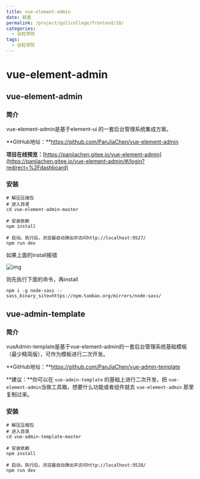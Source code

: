 ```yaml
---
title: vue-element-admin
date: 弑君
permalink: /project/gulicollege/frontend/10/
categories:
  - 谷粒学院
tags:
  - 谷粒学院
---
```


# vue-element-admin

## vue-element-admin

### 简介

vue-element-admin是基于element-ui 的一套后台管理系统集成方案。

**GitHub地址：**https://github.com/PanJiaChen/vue-element-admin

**项目在线预览：**[https://panjiachen.gitee.io/vue-element-admin](https://panjiachen.gitee.io/vue-element-admin/#/login?redirect=%2Fdashboard)

### 安装

```
# 解压压缩包
# 进入目录
cd vue-element-admin-master

# 安装依赖
npm install

# 启动。执行后，浏览器自动弹出并访问http://localhost:9527/
npm run dev
```

如果上面的install报错

![img](https://cdn.staticaly.com/gh/jinmunan/imgs@master/project/gulicollege/28f79b89-2855-47e5-be68-03d18d247e74.jpg)

则先执行下面的命令，再install

```
npm i -g node-sass --sass_binary_site=https://npm.taobao.org/mirrors/node-sass/
```

## vue-admin-template

### 简介

vueAdmin-template是基于vue-element-admin的一套后台管理系统基础模板（最少精简版），可作为模板进行二次开发。

**GitHub地址：**https://github.com/PanJiaChen/vue-admin-template

**建议：**你可以在 `vue-admin-template` 的基础上进行二次开发，把 `vue-element-admin`当做工具箱，想要什么功能或者组件就去 `vue-element-admin` 那里复制过来。

### 安装

```
# 解压压缩包
# 进入目录
cd vue-admin-template-master

# 安装依赖
npm install

# 启动。执行后，浏览器自动弹出并访问http://localhost:9528/
npm run dev
```